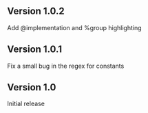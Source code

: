 ## Version 1.0.2

Add @implementation and %group highlighting

## Version 1.0.1

Fix a small bug in the regex for constants

## Version 1.0

Initial release
